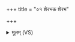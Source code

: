 +++
title = "०१ शेरभक शेरभ"

+++
<details><summary>मूलम् (VS)</summary>

शेर॑भक॒ शेर॑भ॒ पुन॑र्वो यन्तु या॒तवः॒ पुन॑र्हे॒तिः कि॑मीदिनः।  
यस्य॒ स्थ तम॑त्त॒ यो वः॒ प्राहै॒त्तम॑त्त॒ स्वा मां॒सान्य॑त्त ॥
</details>